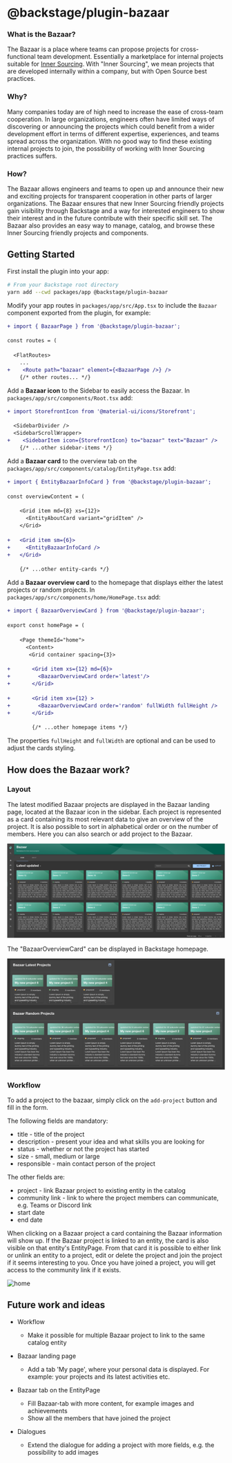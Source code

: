 # @backstage/plugin-bazaar

### What is the Bazaar?

The Bazaar is a place where teams can propose projects for cross-functional team development. Essentially a marketplace for internal projects suitable for [Inner Sourcing](https://en.wikipedia.org/wiki/Inner_source). With "Inner Sourcing", we mean projects that are developed internally within a company, but with Open Source best practices.

### Why?

Many companies today are of high need to increase the ease of cross-team cooperation. In large organizations, engineers often have limited ways of discovering or announcing the projects which could benefit from a wider development effort in terms of different expertise, experiences, and teams spread across the organization. With no good way to find these existing internal projects to join, the possibility of working with Inner Sourcing practices suffers.

### How?

The Bazaar allows engineers and teams to open up and announce their new and exciting projects for transparent cooperation in other parts of larger organizations. The Bazaar ensures that new Inner Sourcing friendly projects gain visibility through Backstage and a way for interested engineers to show their interest and in the future contribute with their specific skill set. The Bazaar also provides an easy way to manage, catalog, and browse these Inner Sourcing friendly projects and components.

## Getting Started

First install the plugin into your app:

```bash
# From your Backstage root directory
yarn add --cwd packages/app @backstage/plugin-bazaar
```

Modify your app routes in `packages/app/src/App.tsx` to include the `Bazaar` component exported from the plugin, for example:

```diff
+ import { BazaarPage } from '@backstage/plugin-bazaar';

const routes = (

  <FlatRoutes>
    ...
+    <Route path="bazaar" element={<BazaarPage />} />
    {/* other routes... */}

```

Add a **Bazaar icon** to the Sidebar to easily access the Bazaar. In `packages/app/src/components/Root.tsx` add:

```diff
+ import StorefrontIcon from '@material-ui/icons/Storefront';

  <SidebarDivider />
  <SidebarScrollWrapper>
+    <SidebarItem icon={StorefrontIcon} to="bazaar" text="Bazaar" />
    {/* ...other sidebar-items */}
```

Add a **Bazaar card** to the overview tab on the `packages/app/src/components/catalog/EntityPage.tsx` add:

```diff
+ import { EntityBazaarInfoCard } from '@backstage/plugin-bazaar';

const overviewContent = (

    <Grid item md={8} xs={12}>
      <EntityAboutCard variant="gridItem" />
    </Grid>

+   <Grid item sm={6}>
+     <EntityBazaarInfoCard />
+   </Grid>

    {/* ...other entity-cards */}
```

Add a **Bazaar overview card** to the homepage that displays either the latest projects or random projects. In `packages/app/src/components/home/HomePage.tsx` add:

```diff
+ import { BazaarOverviewCard } from '@backstage/plugin-bazaar';

export const homePage = (

    <Page themeId="home">
      <Content>
       <Grid container spacing={3}>

+       <Grid item xs={12} md={6}>
+         <BazaarOverviewCard order='latest'/>
+       </Grid>

+       <Grid item xs={12} >
+         <BazaarOverviewCard order='random' fullWidth fullHeight />
+       </Grid>

        {/* ...other homepage items */}
```

The properties `fullHeight` and `fullWidth` are optional and can be used to adjust the cards styling.

## How does the Bazaar work?

### Layout

The latest modified Bazaar projects are displayed in the Bazaar landing page, located at the Bazaar icon in the sidebar. Each project is represented as a card containing its most relevant data to give an overview of the project. It is also possible to sort in alphabetical order or on the number of members. Here you can also search or add project to the Bazaar.

![home](media/layout.png)

The "BazaarOverviewCard" can be displayed in Backstage homepage.

![home](media/overviewCard.png)

### Workflow

To add a project to the bazaar, simply click on the `add-project` button and fill in the form.

The following fields are mandatory:

- title - title of the project
- description - present your idea and what skills you are looking for
- status - whether or not the project has started
- size - small, medium or large
- responsible - main contact person of the project

The other fields are:

- project - link Bazaar project to existing entity in the catalog
- community link - link to where the project members can communicate, e.g. Teams or Discord link
- start date
- end date

When clicking on a Bazaar project a card containing the Bazaar information will show up. If the Bazaar project is linked to an entity, the card is also visible on that entity's EntityPage. From that card it is possible to either link or unlink an entity to a project, edit or delete the project and join the project if it seems interesting to you. Once you have joined a project, you will get access to the community link if it exists.

![home](media/demo.gif)

## Future work and ideas

- Workflow

  - Make it possible for multiple Bazaar project to link to the same catalog entity

- Bazaar landing page

  - Add a tab 'My page', where your personal data is displayed. For example: your projects and its latest activities etc.

- Bazaar tab on the EntityPage

  - Fill Bazaar-tab with more content, for example images and achievements
  - Show all the members that have joined the project

- Dialogues

  - Extend the dialogue for adding a project with more fields, e.g. the possibility to add images
